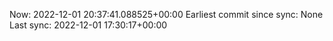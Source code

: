 Now: 2022-12-01 20:37:41.088525+00:00 Earliest commit since sync: None Last sync: 2022-12-01 17:30:17+00:00
